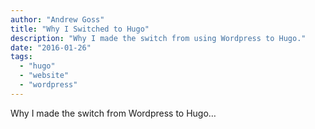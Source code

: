 ```yaml
---
author: "Andrew Goss"
title: "Why I Switched to Hugo"
description: "Why I made the switch from using Wordpress to Hugo."
date: "2016-01-26"
tags:
  - "hugo"
  - "website"
  - "wordpress"
---
```


Why I made the switch from Wordpress to Hugo…